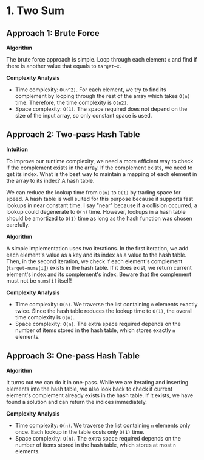 # 1. Two Sum

## Approach 1: Brute Force

**Algorithm**

The brute force approach is simple. Loop through each element `x` and find if there is another value that equals to `target−x`.

**Complexity Analysis**
* Time complexity: `O(n^2)`. For each element, we try to find its complement by looping through the rest of the array which takes `O(n)` time. Therefore, the time complexity is `O(n2)`.
* Space complexity: `O(1)`. The space required does not depend on the size of the input array, so only constant space is used.

## Approach 2: Two-pass Hash Table

**Intuition**

To improve our runtime complexity, we need a more efficient way to check if the complement exists in the array. If the complement exists, we need to get its index. What is the best way to maintain a mapping of each element in the array to its index? A hash table.

We can reduce the lookup time from `O(n)` to `O(1)` by trading space for speed. A hash table is well suited for this purpose because it supports fast lookups in near constant time. I say "near" because if a collision occurred, a lookup could degenerate to `O(n)` time. However, lookups in a hash table should be amortized to `O(1)` time as long as the hash function was chosen carefully.

**Algorithm**

A simple implementation uses two iterations. In the first iteration, we add each element's value as a key and its index as a value to the hash table. Then, in the second iteration, we check if each element's complement (`target−nums[i]`) exists in the hash table. If it does exist, we return current element's index and its complement's index. Beware that the complement must not be `nums[i]` itself!

**Complexity Analysis**
* Time complexity: `O(n)`. We traverse the list containing `n` elements exactly twice. Since the hash table reduces the lookup time to `O(1)`, the overall time complexity is `O(n)`.
* Space complexity: `O(n)`. The extra space required depends on the number of items stored in the hash table, which stores exactly `n` elements.

## Approach 3: One-pass Hash Table

**Algorithm**

It turns out we can do it in one-pass. While we are iterating and inserting elements into the hash table, we also look back to check if current element's complement already exists in the hash table. If it exists, we have found a solution and can return the indices immediately.

**Complexity Analysis**
* Time complexity: `O(n)`. We traverse the list containing `n` elements only once. Each lookup in the table costs only `O(1)` time.
* Space complexity: `O(n)`. The extra space required depends on the number of items stored in the hash table, which stores at most `n` elements.
